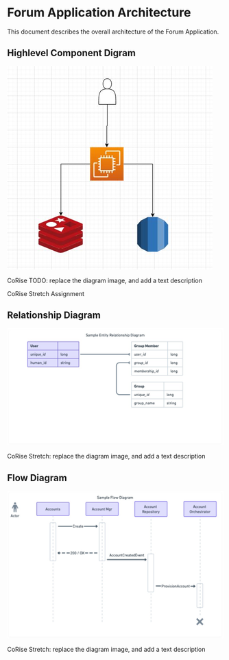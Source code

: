 # Forum Application Architecture

This document describes the overall architecture of the Forum Application. 

## Highlevel Component Digram

![Component Diagram](system_diagram.jpg)

CoRise TODO: replace the diagram image, and add a text description

CoRise Stretch Assignment

## Relationship Diagram

![Relationship Diagram](relationship_diagram.jpg)

CoRise Stretch: replace the diagram image, and add a text description

## Flow Diagram

![Flow Diagram](flow_diagram.jpg)

CoRise Stretch: replace the diagram image, and add a text description
